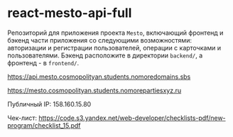 # react-mesto-api-full

Репозиторий для приложения проекта `Mesto`, включающий фронтенд и бэкенд части приложения со следующими возможностями: авторизации и регистрации пользователей, операции с карточками и пользователями. Бэкенд расположите в директории `backend/`, а фронтенд - в `frontend/`. 

<!-- Виртуальная машина для данного проекта по состоянию на 08.10.2022 остановлена. -->
https://api.mesto.cosmopolityan.students.nomoredomains.sbs

https://mesto.cosmopolityan.students.nomorepartiesxyz.ru

Публичный IP: 158.160.15.80
<!--
Не забывать менять IP адрес на https://domain.nomoreparties.site/ , если стопал виртуальную машину
 был до 08.10.22: 51.250.103.77
 51.250.26.190
-->


Чек-лист: https://code.s3.yandex.net/web-developer/checklists-pdf/new-program/checklist_15.pdf
